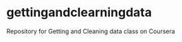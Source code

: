gettingandclearningdata
=======================

Repository for Getting and Cleaning data class on Coursera
